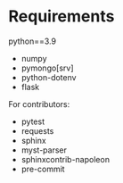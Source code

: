 # Requirements

python==3.9

- numpy
- pymongo[srv]
- python-dotenv
- flask

For contributors:

- pytest
- requests
- sphinx
- myst-parser
- sphinxcontrib-napoleon
- pre-commit
